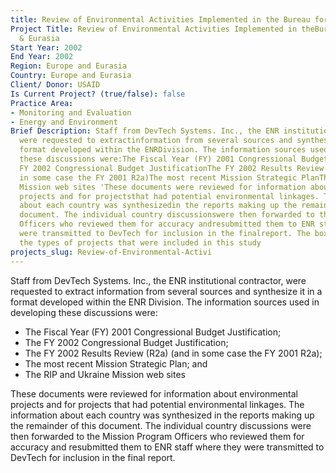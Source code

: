 ```yaml
---
title: Review of Environmental Activities Implemented in the Bureau for Europe & Eurasia
Project Title: Review of Environmental Activities Implemented in theBureau for Europe
  & Eurasia
Start Year: 2002
End Year: 2002
Region: Europe and Eurasia
Country: Europe and Eurasia
Client/ Donor: USAID
Is Current Project? (true/false): false
Practice Area:
- Monitoring and Evaluation
- Energy and Environment
Brief Description: Staff from DevTech Systems. Inc., the ENR institutional contractor,
  were requested to extractinformation from several sources and synthesize it in a
  format developed within the ENRDivision. The information sources used in developing
  these discussions were:The Fiscal Year (FY) 2001 Congressional Budget JustificationThe
  FY 2002 Congressional Budget JustificationThe FY 2002 Results Review (R2a) (and
  in some case the FY 2001 R2a)The most recent Mission Strategic PlanThe RIP and Ukraine
  Mission web sites 'These documents were reviewed for information about environmental
  projects and for projectsthat had potential environmental linkages. The information
  about each country was synthesizedin the reports making up the remainder of this
  document. The individual country discussionswere then forwarded to the Mission Program
  Officers who reviewed them for accuracy andresubmitted them to ENR staff where they
  were transmitted to DevTech for inclusion in the finalreport. The box below represents
  the types of projects that were included in this study
projects_slug: Review-of-Environmental-Activi
---
```


Staff from DevTech Systems. Inc., the ENR institutional contractor, were requested to extract information from several sources and synthesize it in a format developed within the ENR Division. The information sources used in developing these discussions were:
* The Fiscal Year (FY) 2001 Congressional Budget Justification;
* The FY 2002 Congressional Budget Justification;
* The FY 2002 Results Review (R2a) (and in some case the FY 2001 R2a);
* The most recent Mission Strategic Plan; and
* The RIP and Ukraine Mission web sites 

These documents were reviewed for information about environmental projects and for projects that had potential environmental linkages. The information about each country was synthesized in the reports making up the remainder of this document. The individual country discussions were then forwarded to the Mission Program Officers who reviewed them for accuracy and resubmitted them to ENR staff where they were transmitted to DevTech for inclusion in the final report.